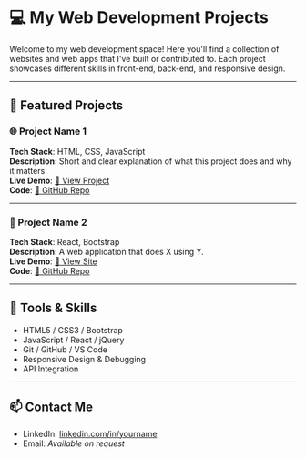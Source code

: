 # 💻 My Web Development Projects

Welcome to my web development space! Here you'll find a collection of websites and web apps that I've built or contributed to. Each project showcases different skills in front-end, back-end, and responsive design.

---

## 🚀 Featured Projects

### 🌐 Project Name 1
**Tech Stack**: HTML, CSS, JavaScript  
**Description**: Short and clear explanation of what this project does and why it matters.  
**Live Demo**: [🔗 View Project](#)  
**Code**: [📂 GitHub Repo](#)

---

### 💼 Project Name 2
**Tech Stack**: React, Bootstrap  
**Description**: A web application that does X using Y.  
**Live Demo**: [🔗 View Site](#)  
**Code**: [📂 GitHub Repo](#)

---

## 🧰 Tools & Skills

- HTML5 / CSS3 / Bootstrap
- JavaScript / React / jQuery
- Git / GitHub / VS Code
- Responsive Design & Debugging
- API Integration

---

## 📫 Contact Me

- LinkedIn: [linkedin.com/in/yourname](#)
- Email: *Available on request*
